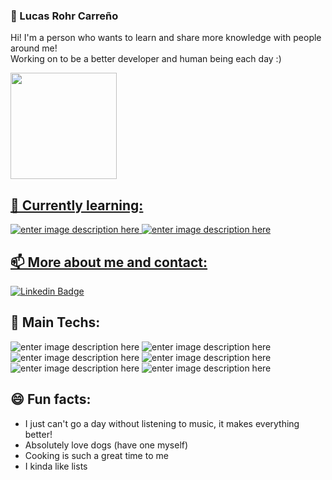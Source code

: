 ### :robot: Lucas Rohr Carreño

Hi! I'm a person who wants to learn and share more knowledge with people around me!<br>
Working on to be a better developer and human being each day :)

<div>
  <a href="https://github.com/LucasRohr">
  <img height="170em" src="https://github-readme-stats.vercel.app/api?username=LucasRohr&show_icons=true&theme=dracula&include_all_commits=true&count_private=true"/>
</div>

## 🌱 Currently learning:
![enter image description here](https://img.shields.io/badge/-Language-fc5a03?style=for-the-badge&logo=C&logoColor=white)
![enter image description here](https://img.shields.io/badge/-Flutter-1389FD?style=for-the-badge&logo=Flutter&logoColor=white)

## 📫 More about me and contact:
[![Linkedin Badge](https://img.shields.io/badge/-LinkedIn-blue?style=for-the-badge&logo=Linkedin&logoColor=white&link=https://www.linkedin.com/in/lucas-carre%C3%B1o-a18204174/)](https://www.linkedin.com/in/lucas-carre%C3%B1o-a18204174/)

## 🔭 Main Techs:
![enter image description here](https://img.shields.io/badge/-Javascript-F7DF1E?style=for-the-badge&logo=JavaScript&logoColor=black)
![enter image description here](https://img.shields.io/badge/-React-61DAFB?style=for-the-badge&logo=React&logoColor=black)
![enter image description here](https://img.shields.io/badge/-React%20Native-61DAFB?style=for-the-badge&logo=React&logoColor=black)
![enter image description here](https://img.shields.io/badge/-Java-f55742?style=for-the-badge&logo=Java&logoColor=white)
![enter image description here](https://img.shields.io/badge/-Spring-6DB33F?style=for-the-badge&logo=Spring&logoColor=white)
![enter image description here](https://img.shields.io/badge/-MySQL-3f7dbf?style=for-the-badge&logo=MySQL&logoColor=white)

## :smile: Fun facts:

- I just can't go a day without listening to music, it makes everything better!
- Absolutely love dogs (have one myself)
- Cooking is such a great time to me
- I kinda like lists
